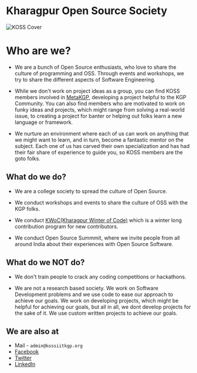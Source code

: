 # Kharagpur Open Source Society

<!--

**Here are some ideas to get you started:**

🙋‍♀️ A short introduction - what is your organization all about?
🌈 Contribution guidelines - how can the community get involved?
👩‍💻 Useful resources - where can the community find your docs? Is there anything else the community should know?
🍿 Fun facts - what does your team eat for breakfast?
🧙 Remember, you can do mighty things with the power of [Markdown](https://guides.github.com/features/mastering-markdown/)
-->

![KOSS Cover](https://imgur.com/xKFP30Y.png)

# Who are we?

* We are a bunch of Open Source enthusiasts, who love to share the culture of programming and OSS. Through events and workshops, we try to share the different aspects of Software Engineering.
  
* While we don't work on project ideas as a group, you can find KOSS members involved in [MetaKGP](https://github.com/metakgp), developing a project helpful to the KGP Community. You can also find members who are motivated to work on funky ideas and projects, which might range from solving a real-world issue, to creating a project for banter or helping out folks learn a new language or framework.
  
* We nurture an environment where each of us can work on anything that we might want to learn, and in turn, become a fantastic mentor on the subject. Each one of us has carved their own specialization and has had their fair share of experience to guide you, so KOSS members are the goto folks.

  
## What do we do?  
 
* We are a college society to spread the culture of Open Source.

* We conduct workshops and events to share the culture of OSS with the KGP folks.

* We conduct [KWoC(Kharagpur Winter of Code)](https://kwoc.kossiitkgp.org/) which is a winter long contribution program for new contributors.

* We conduct Open Source Summmit, where we invite people from all around India about their experiences with Open Source Software.

## What do we NOT do?

* We don't train people to crack any coding competitions or hackathons.
       
* We are not a research based society. We work on Software Development problems and we use code to ease our approach to achieve our goals. We work on developing projects, which might be helpful for achieving our goals, but all in all, we dont develop projects for the sake of it. We use custom written projects to achieve our goals.


## We are also at
- Mail - `admin@kossiitkgp.org`
- [Facebook](https://www.facebook.com/kossiitkgp)
- [Twitter](https://twitter.com/kossiitkgp)
- [LinkedIn](https://www.linkedin.com/company/kharagpur-open-source-society)
